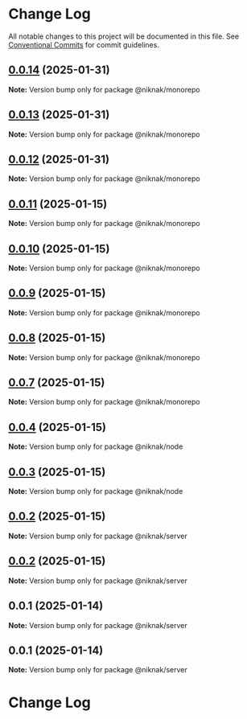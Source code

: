 # Change Log

All notable changes to this project will be documented in this file.
See [Conventional Commits](https://conventionalcommits.org) for commit guidelines.

## [0.0.14](https://github.com/TheNikNakCollective/NikNakPackages/compare/v0.0.13...v0.0.14) (2025-01-31)

**Note:** Version bump only for package @niknak/monorepo

## [0.0.13](https://github.com/TheNikNakCollective/NikNakPackages/compare/v0.0.12...v0.0.13) (2025-01-31)

**Note:** Version bump only for package @niknak/monorepo

## [0.0.12](https://github.com/TheNikNakCollective/NikNakPackages/compare/v0.0.11...v0.0.12) (2025-01-31)

**Note:** Version bump only for package @niknak/monorepo

## [0.0.11](https://github.com/TheNikNakCollective/NikNakPackages/compare/v0.0.10...v0.0.11) (2025-01-15)

**Note:** Version bump only for package @niknak/monorepo

## [0.0.10](https://github.com/TheNikNakCollective/NikNakPackages/compare/v0.0.9...v0.0.10) (2025-01-15)

**Note:** Version bump only for package @niknak/monorepo

## [0.0.9](https://github.com/TheNikNakCollective/NikNakPackages/compare/v0.0.8...v0.0.9) (2025-01-15)

**Note:** Version bump only for package @niknak/monorepo

## [0.0.8](https://github.com/TheNikNakCollective/NikNakPackages/compare/v0.0.7...v0.0.8) (2025-01-15)

**Note:** Version bump only for package @niknak/monorepo

## [0.0.7](https://github.com/TheNikNakCollective/NikNakServer/compare/v0.0.4...v0.0.7) (2025-01-15)

**Note:** Version bump only for package @niknak/monorepo

## [0.0.4](https://github.com/TheNikNakCollective/NikNakServer/compare/v0.0.3...v0.0.4) (2025-01-15)

**Note:** Version bump only for package @niknak/node

## [0.0.3](https://github.com/TheNikNakCollective/NikNakServer/compare/v0.0.2...v0.0.3) (2025-01-15)

**Note:** Version bump only for package @niknak/node

## [0.0.2](https://github.com/TheNikNakCollective/NikNakServer/compare/v0.0.1...v0.0.2) (2025-01-15)

**Note:** Version bump only for package @niknak/server

## [0.0.2](https://github.com/TheNikNakCollective/NikNakServer/compare/v0.0.1...v0.0.2) (2025-01-15)

**Note:** Version bump only for package @niknak/server

## 0.0.1 (2025-01-14)

**Note:** Version bump only for package @niknak/server

## 0.0.1 (2025-01-14)

**Note:** Version bump only for package @niknak/server

# Change Log
